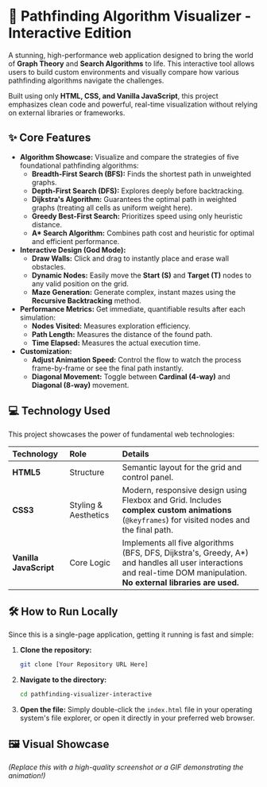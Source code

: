 # 🌟 Pathfinding Algorithm Visualizer - Interactive Edition

A stunning, high-performance web application designed to bring the world of **Graph Theory** and **Search Algorithms** to life. This interactive tool allows users to build custom environments and visually compare how various pathfinding algorithms navigate the challenges.

Built using only **HTML, CSS, and Vanilla JavaScript**, this project emphasizes clean code and powerful, real-time visualization without relying on external libraries or frameworks.

## ✨ Core Features

* **Algorithm Showcase:** Visualize and compare the strategies of five foundational pathfinding algorithms:
    * **Breadth-First Search (BFS):** Finds the shortest path in unweighted graphs.
    * **Depth-First Search (DFS):** Explores deeply before backtracking.
    * **Dijkstra's Algorithm:** Guarantees the optimal path in weighted graphs (treating all cells as uniform weight here).
    * **Greedy Best-First Search:** Prioritizes speed using only heuristic distance.
    * **A\* Search Algorithm:** Combines path cost and heuristic for optimal and efficient performance.
* **Interactive Design (God Mode):**
    * **Draw Walls:** Click and drag to instantly place and erase wall obstacles.
    * **Dynamic Nodes:** Easily move the **Start (S)** and **Target (T)** nodes to any valid position on the grid.
    * **Maze Generation:** Generate complex, instant mazes using the **Recursive Backtracking** method.
* **Performance Metrics:** Get immediate, quantifiable results after each simulation:
    * **Nodes Visited:** Measures exploration efficiency.
    * **Path Length:** Measures the distance of the found path.
    * **Time Elapsed:** Measures the actual execution time.
* **Customization:**
    * **Adjust Animation Speed:** Control the flow to watch the process frame-by-frame or see the final path instantly.
    * **Diagonal Movement:** Toggle between **Cardinal (4-way)** and **Diagonal (8-way)** movement.

## 💻 Technology Used

This project showcases the power of fundamental web technologies:

| Technology | Role | Details |
| :--- | :--- | :--- |
| **HTML5** | Structure | Semantic layout for the grid and control panel. |
| **CSS3** | Styling & Aesthetics | Modern, responsive design using Flexbox and Grid. Includes **complex custom animations** (`@keyframes`) for visited nodes and the final path. |
| **Vanilla JavaScript** | Core Logic | Implements all five algorithms (BFS, DFS, Dijkstra's, Greedy, A\*) and handles all user interactions and real-time DOM manipulation. **No external libraries are used.** |

## 🛠️ How to Run Locally

Since this is a single-page application, getting it running is fast and simple:

1.  **Clone the repository:**
    ```bash
    git clone [Your Repository URL Here]
    ```
2.  **Navigate to the directory:**
    ```bash
    cd pathfinding-visualizer-interactive
    ```
3.  **Open the file:**
    Simply double-click the `index.html` file in your operating system's file explorer, or open it directly in your preferred web browser.

## 🖼️ Visual Showcase


*(Replace this with a high-quality screenshot or a GIF demonstrating the animation!)*
